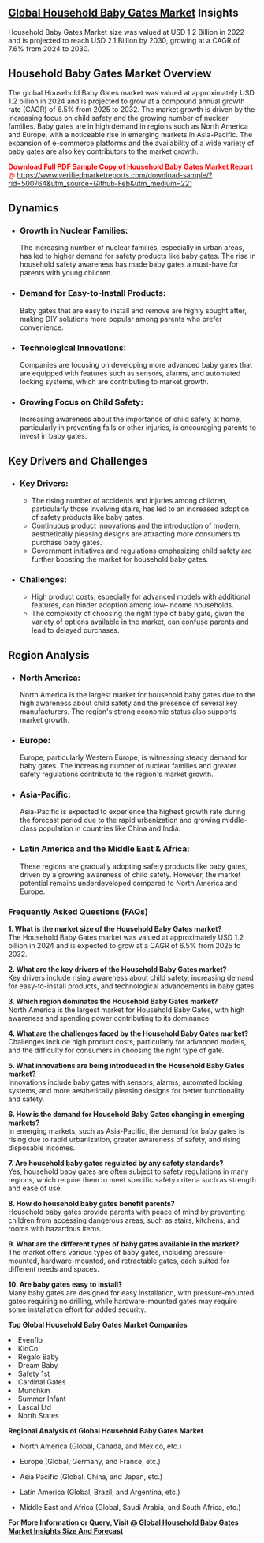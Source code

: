 <h2><a href="https://www.verifiedmarketreports.com/download-sample/?rid=500764&amp;utm_source=Github&amp;utm_medium=221" target="_blank">Global Household Baby Gates Market</a> Insights</h2><p>Household Baby Gates Market size was valued at USD 1.2 Billion in 2022 and is projected to reach USD 2.1 Billion by 2030, growing at a CAGR of 7.6% from 2024 to 2030.</p><p> <h2>Household Baby Gates Market Overview</h2> <p>The global Household Baby Gates market was valued at approximately USD 1.2 billion in 2024 and is projected to grow at a compound annual growth rate (CAGR) of 6.5% from 2025 to 2032. The market growth is driven by the increasing focus on child safety and the growing number of nuclear families. Baby gates are in high demand in regions such as North America and Europe, with a noticeable rise in emerging markets in Asia-Pacific. The expansion of e-commerce platforms and the availability of a wide variety of baby gates are also key contributors to the market growth.</p> <p><p><span class=""><span style="color: #ff0000;"><strong>Download Full PDF Sample Copy of Household Baby Gates Market Report</strong> @ </span><a href="https://www.verifiedmarketreports.com/download-sample/?rid=500764&amp;utm_source=Github-Feb&amp;utm_medium=221" target="_blank">https://www.verifiedmarketreports.com/download-sample/?rid=500764&amp;utm_source=Github-Feb&amp;utm_medium=221</a></span></p></p> <h2>Dynamics</h2> <ul> <li><h3>Growth in Nuclear Families:</h3> The increasing number of nuclear families, especially in urban areas, has led to higher demand for safety products like baby gates. The rise in household safety awareness has made baby gates a must-have for parents with young children.</li> <li><h3>Demand for Easy-to-Install Products:</h3> Baby gates that are easy to install and remove are highly sought after, making DIY solutions more popular among parents who prefer convenience.</li> <li><h3>Technological Innovations:</h3> Companies are focusing on developing more advanced baby gates that are equipped with features such as sensors, alarms, and automated locking systems, which are contributing to market growth.</li> <li><h3>Growing Focus on Child Safety:</h3> Increasing awareness about the importance of child safety at home, particularly in preventing falls or other injuries, is encouraging parents to invest in baby gates.</li> </ul> <h2>Key Drivers and Challenges</h2> <ul> <li><h3>Key Drivers:</h3> <ul> <li>The rising number of accidents and injuries among children, particularly those involving stairs, has led to an increased adoption of safety products like baby gates.</li> <li>Continuous product innovations and the introduction of modern, aesthetically pleasing designs are attracting more consumers to purchase baby gates.</li> <li>Government initiatives and regulations emphasizing child safety are further boosting the market for household baby gates.</li> </ul> </li> <li><h3>Challenges:</h3> <ul> <li>High product costs, especially for advanced models with additional features, can hinder adoption among low-income households.</li> <li>The complexity of choosing the right type of baby gate, given the variety of options available in the market, can confuse parents and lead to delayed purchases.</li> </ul> </li> </ul> <h2>Region Analysis</h2> <ul> <li><h3>North America:</h3> North America is the largest market for household baby gates due to the high awareness about child safety and the presence of several key manufacturers. The region's strong economic status also supports market growth.</li> <li><h3>Europe:</h3> Europe, particularly Western Europe, is witnessing steady demand for baby gates. The increasing number of nuclear families and greater safety regulations contribute to the region's market growth.</li> <li><h3>Asia-Pacific:</h3> Asia-Pacific is expected to experience the highest growth rate during the forecast period due to the rapid urbanization and growing middle-class population in countries like China and India.</li> <li><h3>Latin America and the Middle East & Africa:</h3> These regions are gradually adopting safety products like baby gates, driven by a growing awareness of child safety. However, the market potential remains underdeveloped compared to North America and Europe.</li> </ul> <h3>Frequently Asked Questions (FAQs)</h3> <p><strong>1. What is the market size of the Household Baby Gates market?</strong><br> The Household Baby Gates market was valued at approximately USD 1.2 billion in 2024 and is expected to grow at a CAGR of 6.5% from 2025 to 2032.</p> <p><strong>2. What are the key drivers of the Household Baby Gates market?</strong><br> Key drivers include rising awareness about child safety, increasing demand for easy-to-install products, and technological advancements in baby gates.</p> <p><strong>3. Which region dominates the Household Baby Gates market?</strong><br> North America is the largest market for Household Baby Gates, with high awareness and spending power contributing to its dominance.</p> <p><strong>4. What are the challenges faced by the Household Baby Gates market?</strong><br> Challenges include high product costs, particularly for advanced models, and the difficulty for consumers in choosing the right type of gate.</p> <p><strong>5. What innovations are being introduced in the Household Baby Gates market?</strong><br> Innovations include baby gates with sensors, alarms, automated locking systems, and more aesthetically pleasing designs for better functionality and safety.</p> <p><strong>6. How is the demand for Household Baby Gates changing in emerging markets?</strong><br> In emerging markets, such as Asia-Pacific, the demand for baby gates is rising due to rapid urbanization, greater awareness of safety, and rising disposable incomes.</p> <p><strong>7. Are household baby gates regulated by any safety standards?</strong><br> Yes, household baby gates are often subject to safety regulations in many regions, which require them to meet specific safety criteria such as strength and ease of use.</p> <p><strong>8. How do household baby gates benefit parents?</strong><br> Household baby gates provide parents with peace of mind by preventing children from accessing dangerous areas, such as stairs, kitchens, and rooms with hazardous items.</p> <p><strong>9. What are the different types of baby gates available in the market?</strong><br> The market offers various types of baby gates, including pressure-mounted, hardware-mounted, and retractable gates, each suited for different needs and spaces.</p> <p><strong>10. Are baby gates easy to install?</strong><br> Many baby gates are designed for easy installation, with pressure-mounted gates requiring no drilling, while hardware-mounted gates may require some installation effort for added security.</p> </p><p><strong>Top Global Household Baby Gates Market Companies</strong></p><div data-test-id=""><p><li>Evenflo</li><li> KidCo</li><li> Regalo Baby</li><li> Dream Baby</li><li> Safety 1st</li><li> Cardinal Gates</li><li> Munchkin</li><li> Summer Infant</li><li> Lascal Ltd</li><li> North States</li></p><div><strong>Regional Analysis of&nbsp;Global Household Baby Gates Market</strong></div><ul><li dir="ltr"><p dir="ltr">North America&nbsp;(Global, Canada, and Mexico, etc.)</p></li><li dir="ltr"><p dir="ltr">Europe (Global, Germany, and France, etc.)</p></li><li dir="ltr"><p dir="ltr">Asia Pacific&nbsp;(Global, China, and Japan, etc.)</p></li><li dir="ltr"><p dir="ltr">Latin America&nbsp;(Global, Brazil, and Argentina, etc.)</p></li><li dir="ltr">Middle East and Africa&nbsp;(Global, Saudi Arabia, and South Africa, etc.)</li></ul><p><strong>For More Information or Query, Visit @&nbsp;</strong><strong><a href="https://www.verifiedmarketreports.com/product/household-baby-gates-market/?utm_source=Github&amp;utm_medium=221" target="_blank">Global Household Baby Gates Market Insights Size And Forecast</a></strong></p></div>
